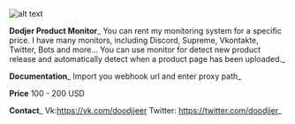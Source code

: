 ![alt text](https://i.yapx.ru/CiVQP.jpg)

**Dodjer Product Monitor**_
You can rent my monitoring system for a specific price.
I have many monitors, including Discord, Supreme, Vkontakte, Twitter, Bots and more...
You can use monitor for detect new product release and automatically detect when a product page has been uploaded._

**Documentation**_
Import you webhook url and enter proxy path_

**Price**
100 - 200 USD

**Contact**_
Vk:https://vk.com/doodjjeer
Twitter: https://twitter.com/doodjjer_
